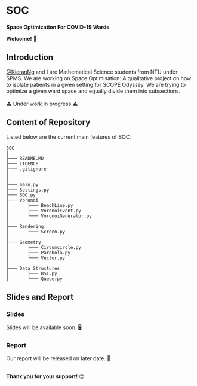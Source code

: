 # SOC
**Space Optimization For COVID-19 Wards**
<br/>

**Welcome!** :wave:
<br/>

## Introduction
[@KieranNg](https://github.com/KieranNg) and I are Mathematical Science students from NTU under SPMS.
We are working on Space Optimisation: A qualitative project on how to isolate patients in a given setting for SCOPE Odyssey. We are trying to optimize a given ward space and equally divide them into subsections.<br/>
<br/>
:warning: Under work in progress :warning:
<br/>


## Content of Repository
Listed below are the current main features of SOC:<br/>

```
SOC
│
├─── README.MD
├─── LICENCE
├─── .gitignore
│
│ 
├─── main.py
├─── Settings.py
├─── SOC.py
├─── Voronoi
│       ├─── BeachLine.py
│       ├─── VoronoiEvent.py
│       └─── VoronoiGenerator.py
│
├─── Rendering
│       └─── Screen.py
│   
├─── Geometry
│       ├─── Circumcircle.py
│       ├─── Parabola.py
│       └─── Vector.py
│   
├─── Data Structures
│       ├─── BST.py
│       └─── Queue.py

```

## Slides and Report
### Slides
Slides will be available soon. :desktop_computer: <br/>
### Report
Our report will be released on later date. :notebook_with_decorative_cover: <br/>
<br/>


**Thank you for your support!** :blush: